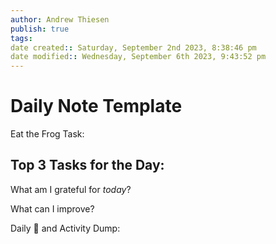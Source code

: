 ```yaml
---
author: Andrew Thiesen
publish: true 
tags:
date created:: Saturday, September 2nd 2023, 8:38:46 pm
date modified:: Wednesday, September 6th 2023, 9:43:52 pm
---
```

# Daily Note Template

Eat the Frog Task:

Top 3 Tasks for the Day:
- 
  

What am I grateful for *today*?

What can I improve?

Daily 🧠 and Activity Dump:
